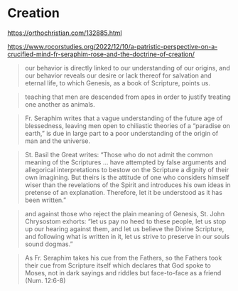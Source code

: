 # Creation

https://orthochristian.com/132885.html

https://www.rocorstudies.org/2022/12/10/a-patristic-perspective-on-a-crucified-mind-fr-seraphim-rose-and-the-doctrine-of-creation/

> our behavior is directly linked to our understanding of our origins, and our behavior reveals our desire or lack thereof for salvation and eternal life, to which Genesis, as a book of Scripture, points us.

> teaching that men are descended from apes in order to justify treating one another as animals.

> Fr. Seraphim writes that a vague understanding of the future age of blessedness, leaving men open to chiliastic theories of a “paradise on earth,” is due in large part to a poor understanding of the origin of man and the universe.

> St. Basil the Great writes: “Those who do not admit the common meaning of the Scriptures … have attempted by false arguments and allegorical interpretations to bestow on the Scripture a dignity of their own imagining. But theirs is the attitude of one who considers himself wiser than the revelations of the Spirit and introduces his own ideas in pretense of an explanation. Therefore, let it be understood as it has been written.”

> and against those who reject the plain meaning of Genesis, St. John Chrysostom exhorts: “let us pay no heed to these people, let us stop up our hearing against them, and let us believe the Divine Scripture, and following what is written in it, let us strive to preserve in our souls sound dogmas.”

> As Fr. Seraphim takes his cue from the Fathers, so the Fathers took their cue from Scripture itself which declares that God spoke to Moses, not in dark sayings and riddles but face-to-face as a friend (Num. 12:6-8)













